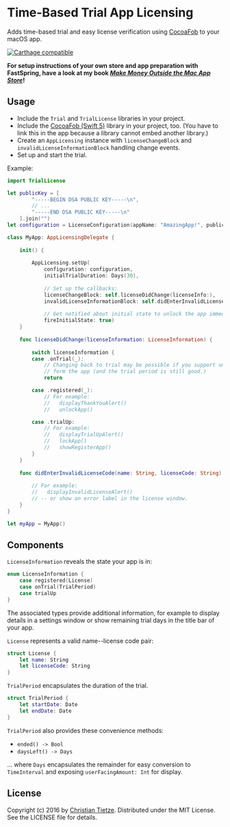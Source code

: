 # Time-Based Trial App Licensing

Adds time-based trial and easy license verification using [CocoaFob](https://github.com/glebd/cocoafob) to your macOS app.

[![Carthage compatible](https://img.shields.io/badge/Carthage-compatible-4BC51D.svg?style=flat)](https://github.com/Carthage/Carthage)

**For setup instructions of your own store and app preparation with FastSpring, have a look at my book [_Make Money Outside the Mac App Store_](https://christiantietze.de/books/make-money-outside-mac-app-store-fastspring/)!**

## Usage 

* Include the `Trial` and `TrialLicense` libraries in your project.
* Include the [CocoaFob (Swift 5)](https://github.com/glebd/cocoafob/tree/master/swift5) library in your project, too. (You have to link this in the app because a library cannot embed another library.)
* Create an `AppLicensing` instance with `licenseChangeBlock` and `invalidLicenseInformationBlock` handling change events.
* Set up and start the trial.

Example:

```swift
import TrialLicense

let publicKey = [
        "-----BEGIN DSA PUBLIC KEY-----\n",
        // ...
        "-----END DSA PUBLIC KEY-----\n"
    ].join("")
let configuration = LicenseConfiguration(appName: "AmazingApp!", publicKey: publicKey)

class MyApp: AppLicensingDelegate {
    
    init() {
        
        AppLicensing.setUp(
            configuration: configuration,
            initialTrialDuration: Days(30),
            
            // Set up the callbacks:
            licenseChangeBlock: self.licenseDidChange(licenseInfo:),
            invalidLicenseInformationBlock: self.didEnterInvalidLicenseCode(name:licenseCode:),
            
            // Get notified about initial state to unlock the app immediately:
            fireInitialState: true)
    }
    
    func licenseDidChange(licenseInformation: LicenseInformation) {
        
        switch licenseInformation {
        case .onTrial(_):
            // Changing back to trial may be possible if you support unregistering
            // form the app (and the trial period is still good.)
            return

        case .registered(_):
            // For example:
            //   displayThankYouAlert()
            //   unlockApp()

        case .trialUp:
            // For example:
            //   displayTrialUpAlert()
            //   lockApp()
            //   showRegisterApp()
        }
    }
    
    func didEnterInvalidLicenseCode(name: String, licenseCode: String) {
        
        // For example:
        //   displayInvalidLicenseAlert()
        // -- or show an error label in the license window.
    }
}

let myApp = MyApp()
```

## Components

`LicenseInformation` reveals the state your app is in:

```swift
enum LicenseInformation {
    case registered(License)
    case onTrial(TrialPeriod)
    case trialUp
}
```

The associated types provide additional information, for example to display details in a settings window or show remaining trial days in the title bar of your app.

`License` represents a valid name--license code pair:

```swift
struct License {
    let name: String
    let licenseCode: String
}
```

`TrialPeriod` encapsulates the duration of the trial.

```swift
struct TrialPeriod {
    let startDate: Date
    let endDate: Date
}
```

`TrialPeriod` also provides these convenience methods:

* `ended() -> Bool`
* `daysLeft() -> Days`

... where `Days` encapsulates the remainder for easy conversion to `TimeInterval` and exposing `userFacingAmount: Int` for display.

## License

Copyright (c) 2016 by [Christian Tietze](http://christiantietze.de/). Distributed under the MIT License. See the LICENSE file for details.
